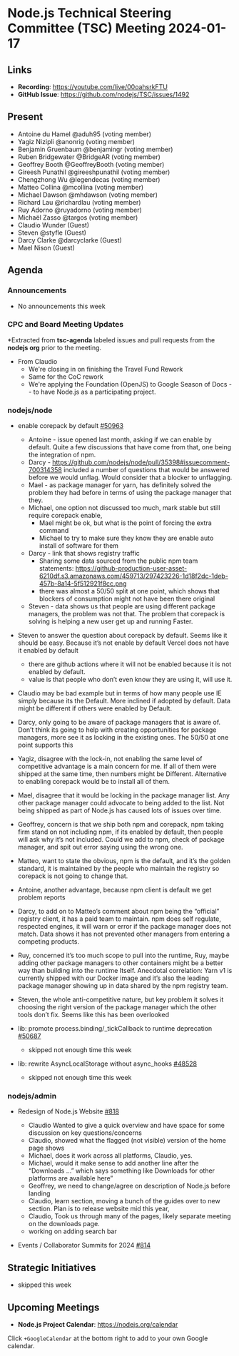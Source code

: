 # Node.js Technical Steering Committee (TSC) Meeting 2024-01-17

## Links

* **Recording**: <https://youtube.com/live/00oahsrkFTU>
* **GitHub Issue**: <https://github.com/nodejs/TSC/issues/1492>

## Present

* Antoine du Hamel @aduh95 (voting member)
* Yagiz Nizipli @anonrig (voting member)
* Benjamin Gruenbaum @benjamingr (voting member)
* Ruben Bridgewater @BridgeAR (voting member)
* Geoffrey Booth @GeoffreyBooth (voting member)
* Gireesh Punathil @gireeshpunathil (voting member)
* Chengzhong Wu @legendecas (voting member)
* Matteo Collina @mcollina (voting member)
* Michael Dawson @mhdawson (voting member)
* Richard Lau @richardlau (voting member)
* Ruy Adorno @ruyadorno (voting member)
* Michaël Zasso @targos (voting member)
* Claudio Wunder (Guest)
* Steven @styfle (Guest)
* Darcy Clarke @darcyclarke (Guest)
* Mael Nison (Guest)

## Agenda

### Announcements

* No announcements this week

### CPC and Board Meeting Updates

*Extracted from **tsc-agenda** labeled issues and pull requests from the **nodejs org** prior to the meeting.

* From Claudio
  * We're closing in on finishing the Travel Fund Rework
  * Same for the CoC rework
  * We're applying the Foundation (OpenJS) to Google Season of Docs -- to have Node.js as a participating project.

### nodejs/node

* enable corepack by default [#50963](https://github.com/nodejs/node/issues/50963)
  * Antoine - issue opened last month, asking if we can enable by default. Quite a few
    discussions that have come from that, one being the integration of npm.
  * Darcy - <https://github.com/nodejs/node/pull/35398#issuecomment-700314358> included a
    number of questions that would be answered before we would unflag. Would consider that a
    blocker to unflagging.
  * Mael - as package manager for yarn, has definitely solved the problem they had before in
    terms of using the package manager that they.
  * Michael, one option not discussed too much, mark stable but still require corepack enable,
    * Mael might be ok, but what is the point of forcing the extra command
    * Michael to try to make sure they know they are enable auto install of software for them
  * Darcy - link that shows registry traffic
    * Sharing some data sourced from the public npm team statements: <https://github-production-user-asset-6210df.s3.amazonaws.com/459713/297423226-1d18f2dc-1deb-457b-8a14-5f512921f8cc.png>
    * there was almost a 50/50 split at one point, which shows that blockers of consumption might
      not have been there original
  * Steven - data shows us that people are using different package managers, the problem was
    not that. The problem that corepack is solving is helping a new user get up and running
    Faster.
* Steven to answer the question about corepack by default. Seems like it should be easy.
  Because it’s not enable by default Vercel does not have it enabled by default
  * there are github actions where it will not be enabled because it is not enabled by default.
  * value is that people who don’t even know they are using it, will use it.
* Claudio may be bad example but in terms of how many people use IE simply because its the
  Default. More inclined if adopted by default.  Data might be different if others were enabled by
  Default.
* Darcy, only going to be aware of package managers that is aware of. Don’t think
  its going to help with creating opportunities for package managers, more see
  it as locking in the existing ones.  The 50/50 at one point supports this
* Yagiz, disagree with the lock-in, not enabling the same level of competitive advantage is a
  main concern for me. If all of them were shipped at the same time, then numbers might be
  Different.  Alternative to enabling corepack would be to install all of them.
* Mael, disagree that it would be locking in the package manager list. Any other package
  manager could advocate to being added to the list.  Not being shipped as part of Node.js has
  caused lots of issues over time.
* Geoffrey, concern is that we ship both npm and corepack, npm taking firm stand on not
  including npm, if its enabled by default, then people will ask why it’s not included.  Could we
  add to npm, check of package manager, and spit out error saying using the wrong one.
* Matteo, want to state the obvious, npm is the default, and it’s the golden standard, it is
  maintained by the people who maintain the registry so corepack is not going to change that.
* Antoine, another advantage, because npm client is default we get problem reports
* Darcy, to add on to Matteo’s comment about npm being the “official” registry client, it has a
  paid team to maintain. npm does self regulate, respected engines, it will warn or error if the
  package manager does not match. Data shows it has not prevented other managers from
  entering a competing products.
* Ruy, concerned it’s too much scope to pull into the runtime, Ruy, maybe adding other
  package managers to other containers might be a better way than building into the runtime
  Itself. Anecdotal correlation: Yarn v1 is currently shipped with our Docker image and it’s
  also the leading package manager showing up in data shared by the npm registry team.
* Steven, the whole anti-competitive nature, but key problem it solves it choosing the right
  version of the package manager which the other tools don’t fix. Seems like this has been
  overlooked
  
* lib: promote process.binding/_tickCallback to runtime deprecation [#50687](https://github.com/nodejs/node/pull/50687)
  * skipped not enough time this week

* lib: rewrite AsyncLocalStorage without async_hooks [#48528](https://github.com/nodejs/node/pull/48528)
  * skipped not enough time this week

### nodejs/admin

* Redesign of Node.js Website [#818](https://github.com/nodejs/admin/issues/818)
  * Claudio Wanted to give a quick overview and have space for some discussion on key
    questions/concerns
  * Claudio, showed what the flagged (not visible) version of the home page shows
  * Michael, does it work across all platforms, Claudio, yes.
  * Michael, would it make sense to add another line after the “Downloads …” which says
    something like Downloads for other platforms are available here”
  * Geoffrey, we need to change/agree on description of Node.js before landing
  * Claudio, learn section, moving a bunch of the guides over to new section.  Plan is to release
    website mid this year,
  * Claudio, Took us through many of the pages, likely separate meeting on the downloads page.
  * working on adding search bar

* Events / Collaborator Summits for 2024 [#814](https://github.com/nodejs/admin/issues/814)

## Strategic Initiatives
* skipped this week

## Upcoming Meetings

* **Node.js Project Calendar**: <https://nodejs.org/calendar>

Click `+GoogleCalendar` at the bottom right to add to your own Google calendar.
